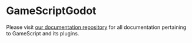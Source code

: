 # GameScriptGodot
Please visit [our documentation repository](https://github.com/ShortSleeveStudio/GameScriptDocumentation/wiki/Game-Engine-Plugins-%E2%80%90-Godot) for all documentation pertaining to GameScript and its plugins.
